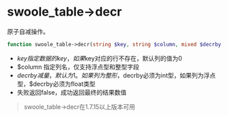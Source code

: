 # swoole_table->decr

原子自减操作。

```php
function swoole_table->decr(string $key, string $column, mixed $decrby = 1);
```

* $key 指定数据的key，如果$key对应的行不存在，默认列的值为0
* $column 指定列名，仅支持浮点型和整型字段
* $decrby 减量，默认为1。如果列为整形，$decrby必须为int型，如果列为浮点型，$decrby必须为float类型
* 失败返回false，成功返回最终的结果数值

> swoole_table->decr在1.7.15以上版本可用

